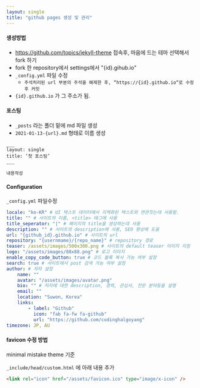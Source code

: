 ```yaml
---
layout: single
title: "github pages 생성 및 관리"
---
```


#### 생성방법

- https://github.com/topics/jekyll-theme 접속후, 마음에 드는 테마 선택해서 fork 하기
- fork 한 repository에서 settings에서 "{id}.gihub.io"
- `_config.yml` 파일 수정
  - `주석처리된 url 부분의 주석을 해제한 후, “https://{id}.github.io“로 수정후 커밋`
- `{id}.github.io` 가 그 주소가 됨.

#### 포스팅

- `_posts` 라는 폴더 밑에 md 파일 생성
- `2021-01-13-{url}.md` 형태로 이름 생성

```
___
layout: single
title: ‘첫 포스팅’
___

내용작성
```

#### Configuration

`_config.yml` 파일수정

```yml
locale: "ko-KR" # UI 텍스트 데이터에서 지역화된 텍스트와 연관짓는데 사용함.
title: "" # 사이트의 이름, <title> 태그에 사용
title_seperator: "|" # 페이지의 title을 생성하는데 사용
description: "" # 사이트의 description에 사용, SEO 향상에 도움
url: "{github_id}.github.io" # 사이트의 url
repository: "{usernmame}/{repo_name}" # repository 경로
teaser: /assets/images/500x300.png # 사이트의 default teaser 이미지 지정
logo: "/assets/images/88x88.png" # 로고 이미지
enable_copy_code_button: true # 코드 블록 복사 가능 여부 설정
search: true # 사이트에서 post 검색 가능 여부 설정
author: # 저자 설정
	name: ""
	avatar: "/assets/images/avatar.png"
	bio: "" # 저자에 대한 description, 경력, 관심사, 전문 분야등을 설명
	email: ""
	location: "Suwon, Korea"
	links:
		- label: "Github"
		  icon: "fab fa-fw fa-github"
		  url: "https://github.com/codinghalgoyang"
timezone: JP, AU
```

#### favicon 수정 방법

minimal mistake theme 기준

`_include/head/custom.html` 에 아래 내용 추가

```html
<link rel="icon" href="/assets/favicon.ico" type="image/x-icon" />
```
